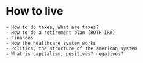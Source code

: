 # How to live 
    - How to do taxes, what are taxes?
    - How to do a retirement plan (ROTH IRA)
    - Finances
    - How the healthcare system works
    - Politics, the structure of the american system
    - What is capitalism, positives? negatives?
